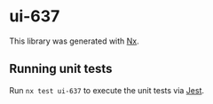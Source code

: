 # ui-637

This library was generated with [Nx](https://nx.dev).

## Running unit tests

Run `nx test ui-637` to execute the unit tests via [Jest](https://jestjs.io).
